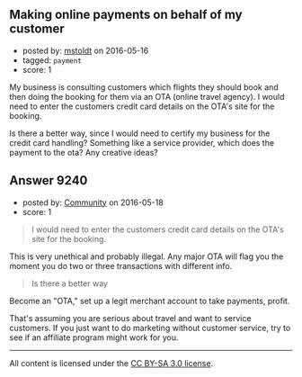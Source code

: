 ## Making online payments on behalf of my customer

- posted by: [mstoldt](https://stackexchange.com/users/3543049/mstoldt) on 2016-05-16
- tagged: `payment`
- score: 1

My business is consulting customers which flights they should book and then doing the booking for them via an OTA (online travel agency). 
I would need to enter the customers credit card details on the OTA's site for the booking.

Is there a better way, since I would need to certify my business for the credit card handling? Something like a service provider, which does the payment to the ota? Any creative ideas?


## Answer 9240

- posted by: [Community](https://stackexchange.com/users/-1/community) on 2016-05-18
- score: 1

> I would need to enter the customers credit card details on the OTA's site for the booking.

This is very unethical and probably illegal. Any major OTA will flag you the moment you do two or three transactions with different info.

> Is there a better way

Become an "OTA," set up a legit merchant account to take payments, profit.

That's assuming you are serious about travel and want to service customers. If you just want to do marketing without customer service, try to see if an affiliate program might work for you.



---

All content is licensed under the [CC BY-SA 3.0 license](https://creativecommons.org/licenses/by-sa/3.0/).
